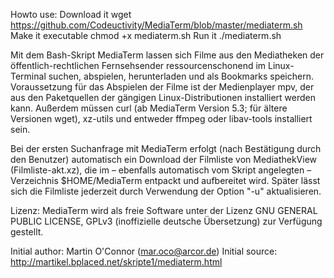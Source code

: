 Howto use:
Download it
wget https://github.com/Codeuctivity/MediaTerm/blob/master/mediaterm.sh
Make it executable
chmod +x mediaterm.sh
Run it
./mediaterm.sh


Mit dem Bash-Skript MediaTerm lassen sich Filme aus den Mediatheken der öffentlich-rechtlichen Fernsehsender ressourcenschonend im Linux-Terminal suchen, abspielen, herunterladen und als Bookmarks speichern. Voraussetzung für das Abspielen der Filme ist der Medienplayer mpv, der aus den Paketquellen der gängigen Linux-Distributionen installiert werden kann. Außerdem müssen curl (ab MediaTerm Version 5.3; für ältere Versionen wget), xz-utils und entweder ffmpeg oder libav-tools installiert sein.

Bei der ersten Suchanfrage mit MediaTerm erfolgt (nach Bestätigung durch den Benutzer) automatisch ein Download der Filmliste von MediathekView (Filmliste-akt.xz), die im – ebenfalls automatisch vom Skript angelegten – Verzeichnis $HOME/MediaTerm entpackt und aufbereitet wird. Später lässt sich die Filmliste jederzeit durch Verwendung der Option "-u" aktualisieren.

Lizenz: MediaTerm wird als freie Software unter der Lizenz GNU GENERAL PUBLIC LICENSE, GPLv3 (inoffizielle deutsche Übersetzung) zur Verfügung gestellt.

Initial author: Martin O'Connor (mar.oco@arcor.de)
Initial source: http://martikel.bplaced.net/skripte1/mediaterm.html
